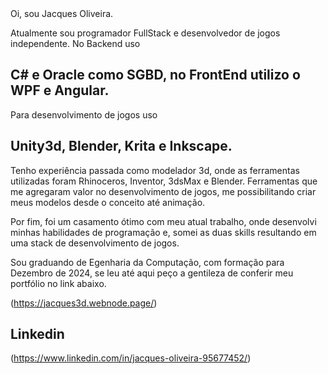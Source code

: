 <div>
Oi, sou Jacques Oliveira.
  
Atualmente sou programador FullStack e desenvolvedor de jogos independente.
No Backend uso 

## C# e Oracle como SGBD, no FrontEnd utilizo o WPF e Angular.

Para desenvolvimento de jogos uso
## Unity3d, Blender, Krita e Inkscape.

Tenho experiência passada como modelador 3d, onde as ferramentas utilizadas
foram Rhinoceros, Inventor, 3dsMax e Blender. Ferramentas que me agregaram
valor no desenvolvimento de jogos, me possibilitando criar meus modelos desde
o conceito até animação.

Por fim, foi um casamento ótimo com meu atual trabalho, onde desenvolvi minhas
habilidades de programação e, somei as duas skills resultando em uma stack de
desenvolvimento de jogos. 

Sou graduando de Egenharia da Computação, com formação para Dezembro de 2024,
se leu até aqui peço a gentileza de conferir meu portfólio no link abaixo.

(https://jacques3d.webnode.page/)
## Linkedin
(https://www.linkedin.com/in/jacques-oliveira-95677452/)

</div>



